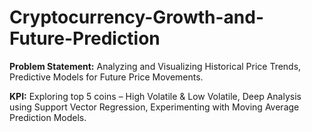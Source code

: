 # Cryptocurrency-Growth-and-Future-Prediction

**Problem Statement:**
Analyzing and Visualizing Historical Price Trends, 
Predictive Models for Future Price Movements.

**KPI:**
Exploring top 5 coins – High Volatile & Low Volatile, 
Deep Analysis using Support Vector Regression, 
Experimenting with Moving Average Prediction Models.

